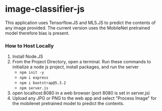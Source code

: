 # image-classifier-js
This application uses Tensorflow.JS and ML5.JS to predict the contents of any image provided. The current version uses the MobileNet pretrained model therefore bias is present.
### How to Host Locally
1. Install Node.JS
2. From the Project Directory, open a terminal. Run these commands to initialize a node js project, install packages, and run the server
    - `npm init -y`
    - `npm i express`
    - `npm i bootstrap@5.3.2`
    - `npm server.js`
3. open localhost:8080 in a web browser (port 8080 is set in server.js)
4. Upload any JPG or PNG to the web app and select "Process Image" for the mobilenet pretrained model to predict the contents.
